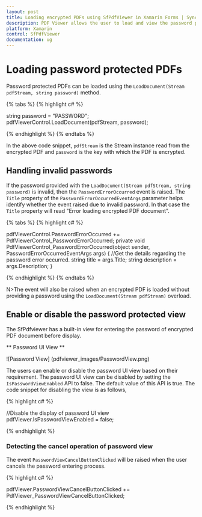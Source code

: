 ```yaml
---
layout: post
title: Loading encrypted PDFs using SfPdfViewer in Xamarin Forms | Syncfusion
description: PDF Viewer allows the user to load and view the password protected PDF documents
platform: Xamarin
control: SfPdfViewer
documentation: ug
---
```


# Loading password protected PDFs

Password protected PDFs can be loaded using the `LoadDocument(Stream pdfStream, string password)` method. 

{% tabs %}
{% highlight c# %}

string password = "PASSWORD";
pdfViewerControl.LoadDocument(pdfStream, password);

{% endhighlight %}
{% endtabs %}

In the above code snippet, `pdfStream` is the Stream instance read from the encrypted PDF and `password` is the key with which the PDF is encrypted. 


## Handling invalid passwords

If the password provided with the `LoadDocument(Stream pdfStream, string password)` is invalid, then the `PasswordErrorOccurred` event is raised. The `Title` property of the `PasswordErrorOccurredEventArgs` parameter helps identify whether the event raised due to invalid password. In that case the `Title` property will read "Error loading encrypted PDF document". 

{% tabs %}
{% highlight c# %}

pdfViewerControl.PasswordErrorOccurred += PdfViewerControl_PasswordErrorOccurred;
private void PdfViewerControl_PasswordErrorOccurred(object sender, PasswordErrorOccurredEventArgs args)
{
	//Get the details regarding the password error occurred. 
    string title = args.Title;
    string description = args.Description;
}

{% endhighlight %}
{% endtabs %}

N>The event will also be raised when an encrypted PDF is loaded without providing a password using the `LoadDocument(Stream pdfStream)` overload.   

## Enable or disable the password protected view

The SfPdfviewer has a built-in view for entering the password of encrypted PDF document before display. 

** Password UI View **

![Password View] (pdfviewer_images/PasswordView.png)

The users can enable or disable the password UI view based on their requirement. The password UI view can be disabled by setting the `IsPasswordViewEnabled` API to false. The default value of this API is true. The code snippet for disabling the view is as follows, 

{% highlight c# %}
  
  
//Disable the display of password UI view
pdfViewer.IsPasswordViewEnabled = false;

{% endhighlight %}

### Detecting the cancel operation of password view

The event `PasswordViewCancelButtonClicked` will be raised when the user cancels the password entering process.

{% highlight c# %}

pdfViewer.PasswordViewCancelButtonClicked += PdfViewer_PasswordViewCancelButtonClicked;

{% endhighlight %}

